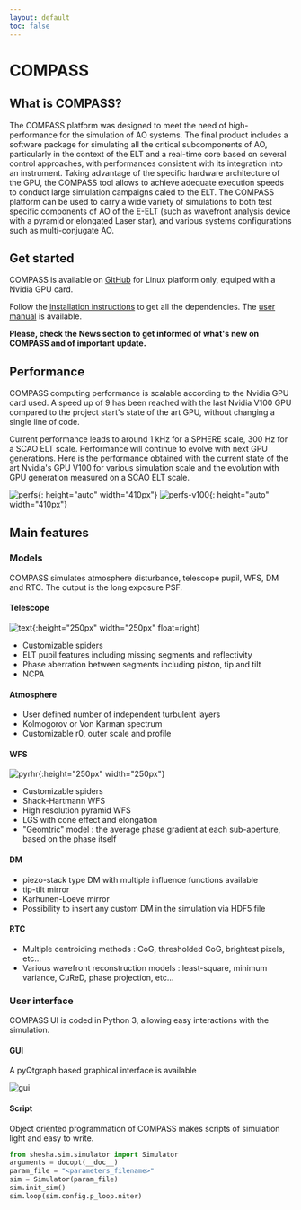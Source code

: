```yaml
---
layout: default
toc: false
---
```


# COMPASS

## What is COMPASS?

The COMPASS platform was designed to meet the need of high-performance for the simulation of AO systems. The final product includes a software package for simulating all the critical subcomponents of AO, particularly in the context of the ELT and a real-time core based on several control approaches, with performances consistent with its integration into an instrument. Taking advantage of the specific hardware architecture of the GPU, the COMPASS tool allows to achieve adequate execution speeds to conduct large simulation campaigns caled to the ELT.
The COMPASS platform can be used to carry a wide variety of simulations to
both test specific components of AO of the E-ELT (such as wavefront analysis
device with a pyramid or elongated Laser star), and various systems
configurations such as multi-conjugate AO.

## Get started

COMPASS is available on [GitHub](https://github.com/ANR-COMPASS/shesha.git) for Linux platform only, equiped with a Nvidia GPU card.

Follow the [installation instructions](install.html) to get all the dependencies.
The [user manual](manual.html) is available.

**Please, check the News section to get informed of what's new on COMPASS and of important update.**

## Performance

COMPASS computing performance is scalable according to the Nvidia GPU card used. A speed up of 9 has been reached with the last Nvidia V100 GPU compared to the project start's state of the art GPU, without changing a single line of code. 

Current performance leads to around 1 kHz for a SPHERE scale, 300 Hz for a SCAO ELT scale. Performance will continue to evolve with next GPU generations. Here is the performance obtained with the current state of the art Nvidia's GPU V100 for various simulation scale and the evolution with GPU generation measured on a SCAO ELT scale.

![perfs](images/perf-GPUs.png){: height="auto" width="410px"}
![perfs-v100](images/perfs-V100.png){: height="auto" width="410px"}

## Main features

### Models

COMPASS simulates atmosphere disturbance, telescope pupil, WFS, DM and RTC. The output is the long exposure PSF.

#### Telescope 

<span class="inner">![text](images/ELT-pupil.png){:height="250px" width="250px" float=right}</span>

- Customizable spiders
- ELT pupil features including missing segments and reflectivity
- Phase aberration between segments including piston, tip and tilt 
- NCPA

#### Atmosphere

- User defined number of independent turbulent layers
- Kolmogorov or Von Karman spectrum
- Customizable r0, outer scale and profile

#### WFS

<span class="inner">![pyrhr](images/High-res-pyr.png){:height="250px" width="250px"}</span>

- Customizable spiders
- Shack-Hartmann WFS
- High resolution pyramid WFS 
- LGS with cone effect and elongation
- "Geomtric" model : the average phase gradient at each sub-aperture, based on the phase itself

#### DM

- piezo-stack type DM with multiple influence functions available
- tip-tilt mirror
- Karhunen-Loeve mirror
- Possibility to insert any custom DM in the simulation via HDF5 file

#### RTC

- Multiple centroiding methods : CoG, thresholded CoG, brightest pixels, etc...
- Various wavefront reconstruction models : least-square, minimum variance, CuReD, phase projection, etc...

### User interface

COMPASS UI is coded in Python 3, allowing easy interactions with the simulation.

#### GUI

A pyQtgraph based graphical interface is available

![gui](images/compass_widget.gif)

#### Script

Object oriented programmation of COMPASS makes scripts of simulation light and easy to write.

```python
from shesha.sim.simulator import Simulator
arguments = docopt(__doc__)
param_file = "<parameters_filename>"
sim = Simulator(param_file)
sim.init_sim()
sim.loop(sim.config.p_loop.niter)
```
